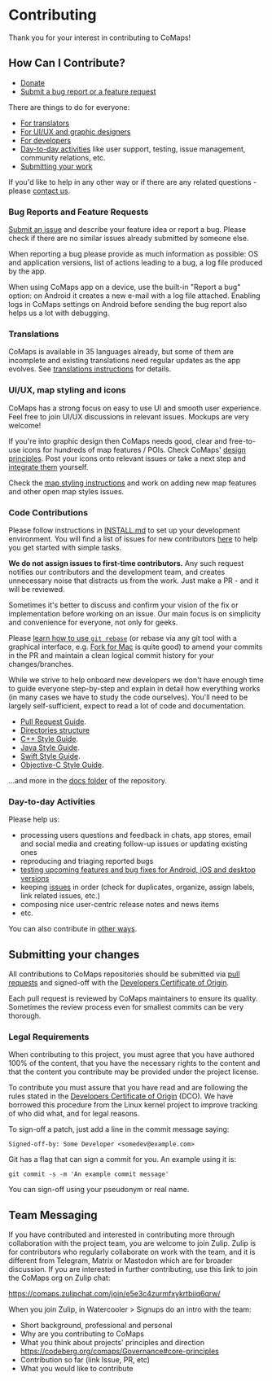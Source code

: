 # Contributing

Thank you for your interest in contributing to CoMaps!

## How Can I Contribute?

- [Donate](https://opencollective.com/comaps/donate)
- [Submit a bug report or a feature request](#bug-reports-and-feature-requests)

There are things to do for everyone:
- [For translators](#translations)
- [For UI/UX and graphic designers](#ui-ux-map-styling-and-icons)
- [For developers](#code-contributions)
- [Day-to-day activities](#day-to-day-activities) like user support, testing, issue management, community relations, etc.
- [Submitting your work](#submitting-your-changes)

If you'd like to help in any other way or if there are any related questions - please [contact us](https://codeberg.org/comaps#keep-connected).

### Bug Reports and Feature Requests

[Submit an issue](https://codeberg.org/comaps/comaps/issues) and describe your feature idea or report a bug.
Please check if there are no similar issues already submitted by someone else.

When reporting a bug please provide as much information as possible: OS and application versions,
list of actions leading to a bug, a log file produced by the app.

When using CoMaps app on a device, use the built-in "Report a bug" option:
on Android it creates a new e-mail with a log file attached. Enabling logs in CoMaps settings on Android
before sending the bug report also helps us a lot with debugging.

### Translations

CoMaps is available in 35 languages already, but some of them are incomplete and existing translations need regular updates as the app evolves.
See [translations instructions](TRANSLATIONS.md) for details.

### UI/UX, map styling and icons

CoMaps has a strong focus on easy to use UI and smooth user experience. Feel free to join UI/UX discussions in relevant issues. Mockups are very welcome!

If you're into graphic design then CoMaps needs good, clear and free-to-use icons for hundreds of map features / POIs.
Check CoMaps' [design principles](https://codeberg.org/comaps/comaps/wiki/Design-Principles). Post your icons onto relevant issues or take a next step and [integrate them](STYLES.md) yourself.

Check the [map styling instructions](STYLES.md) and work on adding new map features and other open map styles issues.

### Code Contributions

Please follow instructions in [INSTALL.md](INSTALL.md) to set up your development environment.
You will find a list of issues for new contributors [here](https://codeberg.org/comaps/comaps/issues?labels=393881%2c393944) to help you get started with simple tasks.

**We do not assign issues to first-time contributors.** Any such request notifies our contributors and the development team, and creates unnecessary noise that distracts us from the work. Just make a PR - and it will be reviewed.

Sometimes it's better to discuss and confirm your vision of the fix or implementation before working on an issue. Our main focus is on simplicity and convenience for everyone, not only for geeks.

Please [learn how to use `git rebase`](https://git-scm.com/book/en/v2/Git-Branching-Rebasing) (or rebase via any git tool with a graphical interface, e.g. [Fork for Mac](https://git-fork.com/) is quite good) to amend your commits in the PR and maintain a clean logical commit history for your changes/branches.

While we strive to help onboard new developers we don't have enough time to guide everyone step-by-step and explain in detail how everything works (in many cases we have to study the code ourselves). You'll need to be largely self-sufficient, expect to read a lot of code and documentation.

- [Pull Request Guide](PR_GUIDE.md).
- [Directories structure](STRUCTURE.md)
- [C++ Style Guide](CPP_STYLE.md).
- [Java Style Guide](JAVA_STYLE.md).
- [Swift Style Guide](SWIFT_STYLE.md).
- [Objective-C Style Guide](OBJC_STYLE.md).

...and more in the [docs folder](./) of the repository.

### Day-to-day Activities

Please help us:
- processing users questions and feedback in chats, app stores, email and social media and creating follow-up issues or updating existing ones
- reproducing and triaging reported bugs
- [testing upcoming features and bug fixes for Android, iOS and desktop versions](TESTING.md)
- keeping [issues](https://codeberg.org/comaps/comaps/issues) in order (check for duplicates, organize, assign labels, link related issues, etc.)
- composing nice user-centric release notes and news items
- etc.

You can also contribute in [other ways](https://codeberg.org/comaps/Governance/src/branch/main/contribute.md).

## Submitting your changes

All contributions to CoMaps repositories should be submitted via
[pull requests](https://forgejo.org/docs/latest/user/pull-requests-and-git-flow/)
and signed-off with the [Developers Certificate of Origin](#legal-requirements).

Each pull request is reviewed by CoMaps maintainers to ensure its quality.
Sometimes the review process even for smallest commits can be very thorough.

### Legal Requirements

When contributing to this project, you must agree that you have authored 100%
of the content, that you have the necessary rights to the content and that
the content you contribute may be provided under the project license.

To contribute you must assure that you have read and are following the rules
stated in the [Developers Certificate of Origin](DCO.md) (DCO). We have
borrowed this procedure from the Linux kernel project to improve tracking of
who did what, and for legal reasons.

To sign-off a patch, just add a line in the commit message saying:

    Signed-off-by: Some Developer <somedev@example.com>

Git has a flag that can sign a commit for you. An example using it is:

    git commit -s -m 'An example commit message'

You can sign-off using your pseudonym or real name.

## Team Messaging

If you have contributed and interested in contributing more through collaboration with the project team, you are welcome to join Zulip. Zulip is for contributors who regularly collaborate on work with the team, and it is different from Telegram, Matrix or Mastodon which are for broader discussion. If you are interested in further contributing, use this link to join the CoMaps org on Zulip chat:

https://comaps.zulipchat.com/join/e5e3c4zurmfxykrtbiiq6qrw/

When you join Zulip, in Watercooler > Signups do an intro with the team:
- Short background, professional and personal
- Why are you contributing to CoMaps
- What you think about projects' principles and direction https://codeberg.org/comaps/Governance#core-principles
- Contribution so far (link Issue, PR, etc)
- What you would like to contribute
